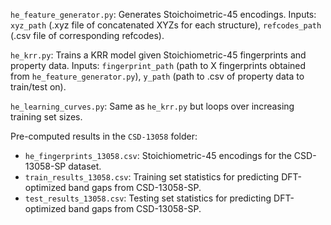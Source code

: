 `he_feature_generator.py`: Generates Stoichoimetric-45 encodings. Inputs: `xyz_path` (.xyz file of concatenated XYZs for each structure), `refcodes_path` (.csv file of corresponding refcodes).

`he_krr.py`: Trains a KRR model given Stoichiometric-45 fingerprints and property data. Inputs: `fingerprint_path` (path to X fingerprints obtained from `he_feature_generator.py`), `y_path` (path to .csv of property data to train/test on).

`he_learning_curves.py`: Same as `he_krr.py` but loops over increasing training set sizes.

Pre-computed results in the `CSD-13058` folder:
- `he_fingerprints_13058.csv`: Stoichiometric-45 encodings for the CSD-13058-SP dataset.
- `train_results_13058.csv`: Training set statistics for predicting DFT-optimized band gaps from CSD-13058-SP.
- `test_results_13058.csv`: Testing set statistics for predicting DFT-optimized band gaps from CSD-13058-SP.